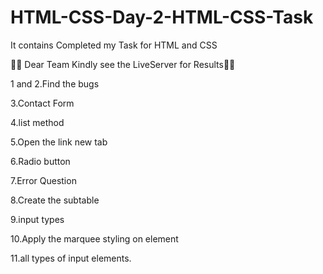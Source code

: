 # HTML-CSS-Day-2-HTML-CSS-Task
It contains Completed my Task for HTML and CSS

👀👀 Dear Team Kindly see the LiveServer for Results👀👀

1 and 2.Find the bugs


3.Contact Form

4.list method

5.Open the link new tab

6.Radio button

7.Error Question

8.Create the subtable

9.input types

10.Apply the marquee styling on element

11.all types of input elements.
